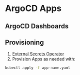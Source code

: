 # ArgoCD Apps

## ArgoCD Dashboards

## Provisioning

1. [External Secrets Operator](/argo/ARGOCD.md)
2. Provision Apps as needed with:

```bash
kubectl apply -f app-name.yaml
```
